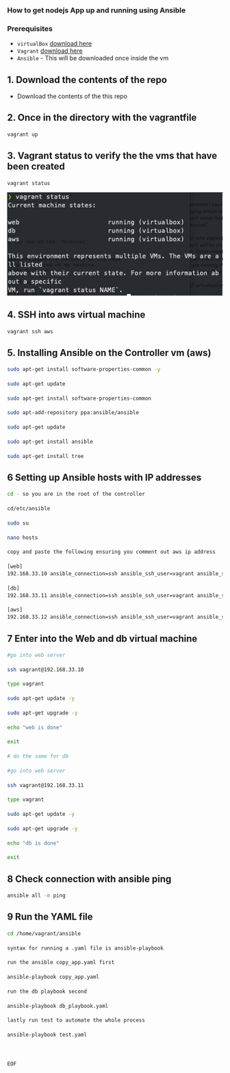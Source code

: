 ### How to get nodejs App up and running using Ansible

### Prerequisites
- `virtualBox` [download here](https://www.virtualbox.org/wiki/Downloads)
- `Vagrant` [download here](https://www.vagrantup.com/downloads)
- `Ansible` - This will be downloaded once inside the vm

## 1. Download the contents of the repo
- Download the contents of the this repo

## 2. Once in the directory with the vagrantfile
```bash
vagrant up
```

## 3. Vagrant status to verify the the vms that have been created
```bash
vagrant status
```

![vagrantstatus](imagesmd/vagrantup.jpeg)

## 4. SSH into aws virtual machine
```bash
vagrant ssh aws
```

## 5. Installing Ansible on the Controller vm (aws)

```bash
sudo apt-get install software-properties-common -y

sudo apt-get update

sudo apt-get install software-properties-common

sudo apt-add-repository ppa:ansible/ansible

sudo apt-get update

sudo apt-get install ansible

sudo apt-get install tree
```

## 6 Setting up Ansible hosts with IP addresses

```bash
cd - so you are in the root of the controller

cd/etc/ansible

sudo su

nano hosts

copy and paste the following ensuring you comment out aws ip address

[web]
192.168.33.10 ansible_connection=ssh ansible_ssh_user=vagrant ansible_ssh_pass=vagrant

[db]
192.168.33.11 ansible_connection=ssh ansible_ssh_user=vagrant ansible_ssh_pass=vagrant

[aws]
192.168.33.12 ansible_connection=ssh ansible_ssh_user=vagrant ansible_ssh_pass=vagrant
```


## 7 Enter into the Web and db virtual machine

```bash
#go into web server

ssh vagrant@192.168.33.10

type vagrant

sudo apt-get update -y

sudo apt-get upgrade -y

echo "web is done"

exit

# do the same for db

#go into web server

ssh vagrant@192.168.33.11

type vagrant

sudo apt-get update -y

sudo apt-get upgrade -y

echo "db is done"

exit
```

## 8 Check connection with ansible ping

```bash
ansible all -m ping
```

## 9 Run the YAML file
```bash
cd /home/vagrant/ansible

syntax for running a .yaml file is ansible-playbook

run the ansible copy_app.yaml first

ansible-playbook copy_app.yaml

run the db playbook second

ansible-playbook db_playbook.yaml

lastly run test to automate the whole process

ansible-playbook test.yaml



EOF
```
